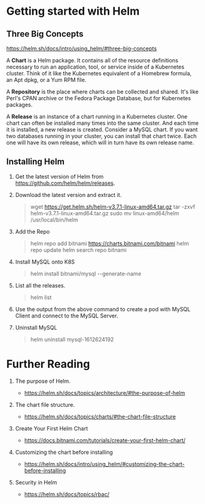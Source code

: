 # Getting started with Helm

## Three Big Concepts

https://helm.sh/docs/intro/using_helm/#three-big-concepts

A **Chart** is a Helm package. It contains all of the resource definitions necessary to run an application, tool, or service inside of a Kubernetes cluster. Think of it like the Kubernetes equivalent of a Homebrew formula, an Apt dpkg, or a Yum RPM file.

A **Repository** is the place where charts can be collected and shared. It's like Perl's CPAN archive or the Fedora Package Database, but for Kubernetes packages.

A **Release** is an instance of a chart running in a Kubernetes cluster. One chart can often be installed many times into the same cluster. And each time it is installed, a new release is created. Consider a MySQL chart. If you want two databases running in your cluster, you can install that chart twice. Each one will have its own release, which will in turn have its own release name.

## Installing Helm

1. Get the latest version of Helm from https://github.com/helm/helm/releases.

1. Download the latest version and extract it.
    >wget https://get.helm.sh/helm-v3.7.1-linux-amd64.tar.gz
    >tar -zxvf helm-v3.7.1-linux-amd64.tar.gz
    >sudo mv linux-amd64/helm /usr/local/bin/helm

1. Add the Repo
    >helm repo add bitnami https://charts.bitnami.com/bitnami
    >helm repo update
    >helm search repo bitnami

1. Install MySQL onto K8S
    >helm install bitnami/mysql --generate-name

1. List all the releases.
    >helm list

1. Use the output from the above command to create a pod with MySQL Client and connect to the MySQL Server.

1. Uninstall MySQL
    >helm uninstall mysql-1612624192

# Further Reading

1. The purpose of Helm.
    - https://helm.sh/docs/topics/architecture/#the-purpose-of-helm

1. The chart file structure.
    - https://helm.sh/docs/topics/charts/#the-chart-file-structure

1. Create Your First Helm Chart
    - https://docs.bitnami.com/tutorials/create-your-first-helm-chart/

1. Customizing the chart before installing
    - https://helm.sh/docs/intro/using_helm/#customizing-the-chart-before-installing

1. Security in Helm
    - https://helm.sh/docs/topics/rbac/

